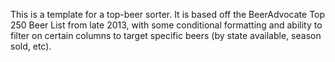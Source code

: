 This is a template for a top-beer sorter.  It is based off the BeerAdvocate Top 250 Beer List from late 2013, with some conditional formatting and ability to filter on certain columns to target specific beers (by state available, season sold, etc).
